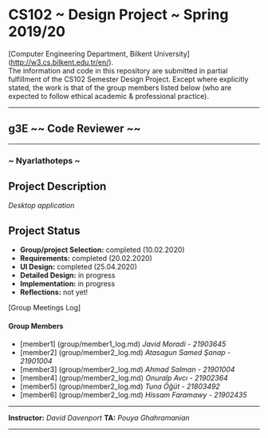 # CS102 ~ Design Project ~ Spring 2019/20
[Computer Engineering Department, Bilkent University] (http://w3.cs.bilkent.edu.tr/en/).  
The information and code in this repository are submitted in partial fulfillment of the CS102 Semester Design Project. Except where explicitly stated, the work is that of the group members listed below (who are expected to follow ethical academic & professional practice).
****
## g3E ~~ Code Reviewer ~~
****
### ~ Nyarlathoteps ~

## Project Description
_Desktop application_   

## Project Status
+ **Group/project Selection:** completed (10.02.2020)
+ **Requirements:** completed (20.02.2020)
+ **UI Design:** completed (25.04.2020)
+ **Detailed Design:** in progress
+ **Implementation:** in progress
+ **Reflections:** not yet!

[Group Meetings Log]
#### Group Members
- [member1] (group/member1_log.md)    _Javid Moradi - 21903645_
- [member2] (group/member2_log.md)	_Atasagun Samed Şanap - 21901004_
- [member3] (group/member2_log.md)	_Ahmad Salman - 21901004_
- [member4] (group/member2_log.md)	_Onuralp Avcı - 21902364_
- [member5] (group/member2_log.md)	_Tuna Öğüt - 21803492_
- [member6] (group/member2_log.md)	_Hissam Faramawy - 21902435_

****
**Instructor:** _David Davenport_   **TA:**  _Pouya Ghahramanian_
****
